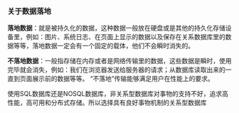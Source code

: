 ### 关于数据落地 ###

**落地数据**：就是被持久化的数据，这种数据一般放在硬盘或是其他的持久化存储设备里，例如：图片、系统日志、在页面上显示的数据以及保存在关系数据库里的数据等等，落地数据一定会有一个固定的载体，他们不会瞬时消失的。

**不落地数据**：一般指存储在内存或者是网络传输里的数据，这些数据是瞬时，使用完毕就会消失，例如：我们在浏览器发送给服务器的请求；从数据库读取出来的一直到页面展示前的数据等等。
“不落地”传输能够满足用户在性能上的要求。

使用SQL数据库还是NOSQL数据库，非关系型数据库对事物的支持不好，追求高性能，高可用和分布式存储。所以选择具有良好事物机制的关系型数据库